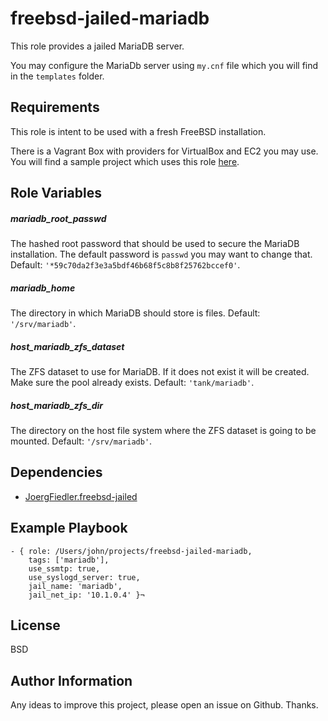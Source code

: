 freebsd-jailed-mariadb
=========

This role provides a jailed MariaDB server.

You may configure the MariaDb server using `my.cnf` file which you will find in the `templates` folder.

Requirements
------------

This role is intent to be used with a fresh FreeBSD installation.

There is a Vagrant Box with providers for VirtualBox and EC2 you may use. You will find a sample project which uses this role [here](https://github.com/JoergFiedler/freebsd-ansible-demo).

Role Variables
--------------

##### mariadb_root_passwd

The hashed root password that should be used to secure the MariaDB installation. The default password is `passwd` you may want to change that. Default: `'*59c70da2f3e3a5bdf46b68f5c8b8f25762bccef0'`.

##### mariadb_home

The directory in which MariaDB should store is files. Default: `'/srv/mariadb'`.

##### host_mariadb_zfs_dataset

The ZFS dataset to use for MariaDB. If it does not exist it will be created. Make sure the pool already exists. Default: `'tank/mariadb'`.

##### host_mariadb_zfs_dir

The directory on the host file system where the ZFS dataset is going to be mounted. Default: `'/srv/mariadb'`.

Dependencies
------------

- [JoergFiedler.freebsd-jailed](https://galaxy.ansible.com/detail#/role/6599)

Example Playbook
----------------

    - { role: /Users/john/projects/freebsd-jailed-mariadb,
        tags: ['mariadb'],
        use_ssmtp: true,
        use_syslogd_server: true,
        jail_name: 'mariadb',
        jail_net_ip: '10.1.0.4' }¬

License
-------

BSD

Author Information
------------------

Any ideas to improve this project, please open an issue on Github. Thanks.

